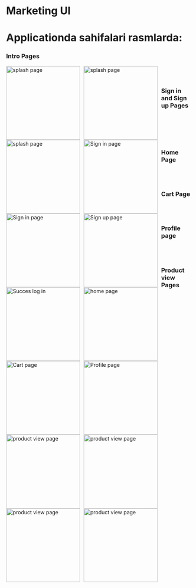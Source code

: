 # Marketing UI

# Applicationda sahifalari rasmlarda: 
 ### Intro Pages
<img src= "https://i.ibb.co/qF3SnQt/Screenshot-1641645290.png"
     alt="splash page"
     style="float: left; margin-right: 10px;" width="200" />
<img src= "https://i.ibb.co/BtsCTTR/Screenshot-1641645309.png"
     alt="splash page"
     style="float: left; margin-right: 10px;" width="200" />
<img src= "https://i.ibb.co/8c6prKX/Screenshot-1641645312.png"
     alt="splash page"
     style="float: left; margin-right: 10px;" width="200" />
 </br>
 </br>
 ### Sign in and Sign up Pages
 <img src="https://i.ibb.co/WKDRB1B/Screenshot-1641645317.png"
     alt="Sign in page"
     style="float: left; margin-right: 10px;" width="200"/>
 <img src="https://i.ibb.co/NrQvWKj/Screenshot-1641645352.png"
     alt="Sign in page"
     style="float: left; margin-right: 10px;" width="200"/>
 <img src="https://i.ibb.co/4NGNpNm/Screenshot-1641645320.png"
     alt="Sign up page"
     style="float: left; margin-right: 10px;" width="200"/>   
 <img src="https://i.ibb.co/ScjY3c9/Screenshot-1641645356.png"
     alt="Succes log in"
     style="float: left; margin-right: 10px;" width="200"/>    
 </br>
 </br>

 ### Home Page
 <img src="https://i.ibb.co/L5q4GvQ/Screenshot-1641645360.png"
     alt="home page"
     style="float: left; margin-right: 10px;" width="200"/>
 </br>
 </br>
 ### Cart Page
 <img src="https://i.ibb.co/DVk9vvD/Screenshot-1641645394.png"
     alt="Cart page"
     style="float: left; margin-right: 10px;" width="200" />
 </br>
 </br>
 ### Profile page
 <img src="https://i.ibb.co/VtnVPwF/Screenshot-1641645406.png"
     alt="Profile page"
     style="float: left; margin-right: 10px;" width="200" />
 </br>
 </br>
 ### Product view Pages
  <img src="https://i.ibb.co/gwkYRRM/Screenshot-1641645368.png"
     alt="product view page"
     style="float: left; margin-right: 10px;" width="200" />
  <img src="https://i.ibb.co/Y77sd2w/Screenshot-1641645366.png"
     alt="product view page"
     style="float: left; margin-right: 10px;" width="200" />
  <img src="https://i.ibb.co/5rsvr3C/Screenshot-1641645381.png"
     alt="product view page"
     style="float: left; margin-right: 10px;" width="200" />    
  <img src="https://i.ibb.co/WG8RNSF/Screenshot-1641645370.png"
     alt="product view page"
     style="float: left; margin-right: 10px;" width="200" />   
 </br>
 </br>
 

